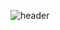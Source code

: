 ![header](https://capsule-render.vercel.app/api?type=waving&color=0000FF&height=200&section=header&text=SmartHome%20InternShip&fontSize=50&fontColor=FFFFFF)
